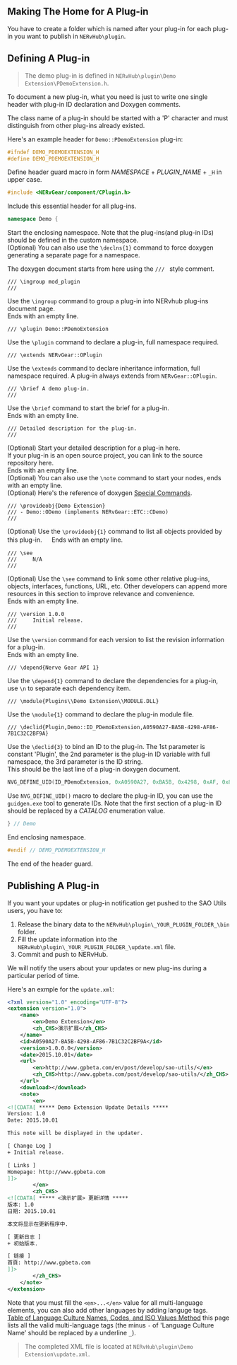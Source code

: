 ## Making The Home for A Plug-in

You have to create a folder which is named after your plug-in for each plug-in you want to publish in `NERvHub\plugin`.

## Defining A Plug-in

> The demo plug-in is defined in `NERvHub\plugin\Demo Extension\PDemoExtension.h`.

To document a new plug-in, what you need is just to write one single header with plug-in ID declaration and Doxygen comments.

The class name of a plug-in should be started with a 'P' character and must distinguish from other plug-ins already existed.

Here's an example header for `Demo::PDemoExtension` plug-in:

```CPP
#ifndef DEMO_PDEMOEXTENSION_H
#define DEMO_PDEMOEXTENSION_H
```
Define header guard macro in form _NAMESPACE_ + _PLUGIN_NAME_ + `_H` in upper case.
```CPP
#include <NERvGear/component/CPlugin.h>
```
Include this essential header for all plug-ins.
```CPP
namespace Demo {
```
Start the enclosing namespace. Note that the plug-ins(and plug-in IDs) should be defined in the custom namespace.  
(Optional) You can also use the `\declns{1}` command to force doxygen generating a separate page for a namespace.

The doxygen document starts from here using the `/// ` style comment.
```
/// \ingroup mod_plugin
///
```
Use the `\ingroup` command to group a plug-in into NERvhub plug-ins document page.  
Ends with an empty line.
```
/// \plugin Demo::PDemoExtension
```
Use the `\plugin` command to declare a plug-in, full namespace required.
```
/// \extends NERvGear::OPlugin
```
Use the `\extends` command to declare inheritance information, full namespace required. A plug-in always extends from `NERvGear::OPlugin`.
```
/// \brief A demo plug-in.
///
```
Use the `\brief` command to start the brief for a plug-in.  
Ends with an empty line.
```
/// Detailed description for the plug-in.
///
```
(Optional) Start your detailed description for a plug-in here.  
If your plug-in is an open source project, you can link to the source repository here.  
Ends with an empty line.  
(Optional) You can also use the `\note` command to start your nodes, ends with an empty line.  
(Optional) Here's the reference of doxygen [Special Commands](http://www.stack.nl/~dimitri/doxygen/manual/commands.html).
```
/// \provideobj{Demo Extension}
/// - Demo::ODemo (implements NERvGear::ETC::CDemo)
///
```
(Optional) Use the `\provideobj{1}` command to list all objects provided by this plug-in. 　
Ends with an empty line.
```
/// \see
///     N/A
///
```
(Optional) Use the `\see` command to link some other relative plug-ins, objects, interfaces, functions, URL, etc. Other developers can append more resources in this section to improve relevance and convenience.  
Ends with an empty line.
```
/// \version 1.0.0
///     Initial release.
///
```
Use the `\version` command for each version to list the revision information for a plug-in.  
Ends with an empty line.
```
/// \depend{Nerve Gear API 1}
```
Use the `\depend{1}` command to declare the dependencies for a plug-in, use `\n` to separate each dependency item.
```
/// \module{Plugins\\Demo Extension\\MODULE.DLL}
```
Use the `\module{1}` command to declare the plug-in module file.

```
/// \declid{Plugin,Demo::ID_PDemoExtension,A0590A27-BA5B-4298-AF86-7B1C32C2BF9A}
```
Use the `\declid{3}` to bind an ID to the plug-in. The 1st parameter is constant 'Plugin', the 2nd parameter is the plug-in ID variable with full namespace, the 3rd parameter is the ID string.  
This should be the last line of a plug-in doxygen document.
```CPP
NVG_DEFINE_UID(ID_PDemoExtension, 0xA0590A27, 0xBA5B, 0x4298, 0xAF, 0x86, 0x7B, 0x1C, 0x32, 0xC2, 0xBF, 0x9A); ///< A0590A27-BA5B-4298-AF86-7B1C32C2BF9A
```
Use `NVG_DEFINE_UID()` macro to declare the plug-in ID, you can use the `guidgen.exe` tool to generate IDs. Note that the first section of a plug-in ID should be replaced by a _CATALOG_ enumeration value.
```CPP
} // Demo
```
End enclosing namespace.
```CPP
#endif // DEMO_PDEMOEXTENSION_H
```
The end of the header guard.

## Publishing A Plug-in

If you want your updates or plug-in notification get pushed to the SAO Utils users, you have to:

1. Release the binary data to the `NERvHub\plugin\_YOUR_PLUGIN_FOLDER_\bin` folder.
2. Fill the update information into the `NERvHub\plugin\_YOUR_PLUGIN_FOLDER_\update.xml` file.
3. Commit and push to NERvHub.

We will notify the users about your updates or new plug-ins during a particular period of time.

Here's an exmple for the `update.xml`:
```xml
<?xml version="1.0" encoding="UTF-8"?>
<extension version="1.0">
    <name>
        <en>Demo Extension</en>
        <zh_CHS>演示扩展</zh_CHS>
    </name>
    <id>A0590A27-BA5B-4298-AF86-7B1C32C2BF9A</id>
    <version>1.0.0.0</version>
    <date>2015.10.01</date>
    <url>
        <en>http://www.gpbeta.com/en/post/develop/sao-utils/</en>
        <zh_CHS>http://www.gpbeta.com/post/develop/sao-utils/</zh_CHS>
    </url>
    <download></download>
    <note>
        <en>
<![CDATA[ ***** Demo Extension Update Details *****
Version: 1.0
Date: 2015.10.01

This note will be displayed in the updater.

[ Change Log ]
+ Initial release.

[ Links ]
Homepage: http://www.gpbeta.com
]]>
        </en>
        <zh_CHS>
<![CDATA[ ***** <演示扩展> 更新详情 *****
版本: 1.0
日期: 2015.10.01

本文将显示在更新程序中.

[ 更新日志 ]
+ 初始版本.

[ 链接 ]
首頁: http://www.gpbeta.com
]]>
        </zh_CHS>
    </note>
</extension>
```
Note that you must fill the `<en>...</en>` value for all multi-language elements, you can also add other languages by adding languge tags.  
[Table of Language Culture Names, Codes, and ISO Values Method](https://msdn.microsoft.com/en-us/library/ee825488) this page lists all the valid multi-language tags (the minus `-` of 'Language Culture Name' should be replaced by a underline `_`).

> The completed XML file is located at `NERvHub\plugin\Demo Extension\update.xml`.
